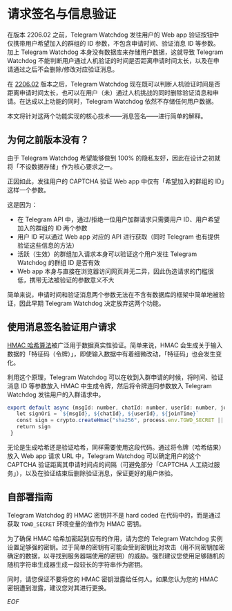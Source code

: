 # 请求签名与信息验证
在版本 2206.02 之前，Telegram Watchdog 发往用户的 Web app 验证按钮中仅携带用户希望加入的群组的 ID 参数，不包含申请时间、验证消息 ID 等参数。加上 Telegram Watchdog 本身没有数据库来存储用户数据，这就导致 Telegram Watchdog 不能判断用户通过人机验证的时间是否距离申请时间太长，以及在申请通过之后不会删除/修改对应验证消息。

在 [2206.02](/changelogs/2206.02.html) 版本之后，Telegram Watchdog 现在既可以判断人机验证时间是否距离申请时间太长，也可以在用户（未）通过人机挑战的同时删除验证消息和申请。在达成以上功能的同时，Telegram Watchdog 依然不存储任何用户数据。

本文将针对这两个功能实现的核心技术——消息签名——进行简单的解释。

## 为何之前版本没有？
由于 Telegram Watchdog 希望能够做到 100% 的隐私友好，因此在设计之初就将「不设数据存储」作为核心要求之一。

正因如此，发往用户的 CAPTCHA 验证 Web app 中仅有「希望加入的群组的 ID」这样一个参数。

这是因为：

- 在 Telegram API 中，通过/拒绝一位用户加群请求只需要用户 ID、用户希望加入的群组的 ID 两个参数
- 用户 ID 可以通过 Web app 对应的 API 进行获取（同时 Telegram 也有提供验证这些信息的方法）
- 活跃（生效）的群组加入请求本身可以验证这个用户发往 Telegram Watchdog 的群组 ID 是否有效
- Web app 本身与直接在浏览器访问网页并无二异，因此伪造请求的门槛很低，携带无法被验证的参数意义不大

简单来说，申请时间和验证消息两个参数无法在不含有数据库的框架中简单地被验证，因此早期 Telegram Watchdog 决定放弃这两个功能。

## 使用消息签名验证用户请求
[HMAC 哈希算法](https://zh.m.wikipedia.org/zh-tw/HMAC)被广泛用于数据真实性验证。简单来说，HMAC 会生成关于输入数据的「特征码（令牌）」，即使输入数据中有着细微改动，「特征码」也会发生变化。

利用这个原理，Telegram Watchdog 可以在收到入群申请的时候，将时间、验证消息 ID 等参数放入 HMAC 中生成令牌，然后将令牌连同参数放入 Telegram Watchdog 发往用户的入群请求中。

```typescript
export default async (msgId: number, chatId: number, userId: number, joinTime: number): Promise<string> => { 
   let signOri = `${msgId}, ${chatId}, ${userId}, ${joinTime}`  
   const sign = crypto.createHmac("sha256", process.env.TGWD_SECRET || "").update(signOri).digest('hex') 
   return sign 
 }
```

无论是生成哈希还是验证哈希，同样需要使用这段代码。通过将令牌（哈希结果）放入 Web app 请求 URL 中，Telegram Watchdog 可以确定用户的这个 CAPTCHA 验证距离其申请时间点的间隔（可避免部分「CAPTCHA 人工绕过服务」），以及在验证结束后删除验证消息，保证更好的用户体验。

## 自部署指南
Telegram Watchdog 的 HMAC 密钥并不是 hard coded 在代码中的，而是通过获取 `TGWD_SECRET` 环境变量的值作为 HMAC 密钥。

为了确保 HMAC 哈希加密起到应有的作用，请为您的 Telegram Watchdog 实例设置足够强的密钥。过于简单的密钥有可能会受到密钥比对攻击（用不同密钥加密确定的数据，以寻找到服务器端使用的密钥）的威胁。强烈建议您使用足够随机的随机字符串生成器生成一段较长的字符串作为密钥。

同时，请您保证不要将您的 HMAC 密钥泄露给任何人。如果您认为您的 HMAC 密钥遭到泄露，建议您对其进行更换。

*EOF*